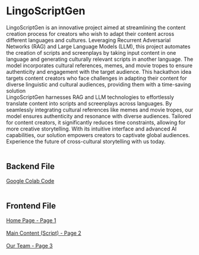 # LingoScriptGen
LingoScriptGen is an innovative project aimed at streamlining the content creation process for creators who wish to adapt their content across different languages and cultures. Leveraging Recurrent Adversarial Networks (RAG) and Large Language Models (LLM), this project automates the creation of scripts and screenplays by taking input content in one language and generating culturally relevant scripts in another language. The model incorporates cultural references, memes, and movie tropes to ensure authenticity and engagement with the target audience. This hackathon idea targets content creators who face challenges in adapting their content for diverse linguistic and cultural audiences, providing them with a time-saving solution
<br>
LingoScriptGen harnesses RAG and LLM technologies to effortlessly translate content into scripts and screenplays across languages. By seamlessly integrating cultural references like memes and movie tropes, our model ensures authenticity and resonance with diverse audiences. Tailored for content creators, it significantly reduces time constraints, allowing for more creative storytelling. With its intuitive interface and advanced AI capabilities, our solution empowers creators to captivate global audiences. Experience the future of cross-cultural storytelling with us today.
<br><br>
## Backend File
[Google Colab Code](https://colab.research.google.com/drive/1s1cVjPG7kr0BDiBhYTHaeimM8tDYTSQh)
<br><br>
## Frontend File
[Home Page - Page 1](home_page.html)<br><br>
[Main Content (Script) - Page 2](script.html)<br><br>
[Our Team - Page 3](our_team.html)
